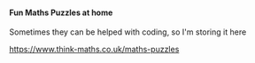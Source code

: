 #### Fun Maths Puzzles at home

Sometimes they can be helped with coding, so I'm storing it here

https://www.think-maths.co.uk/maths-puzzles